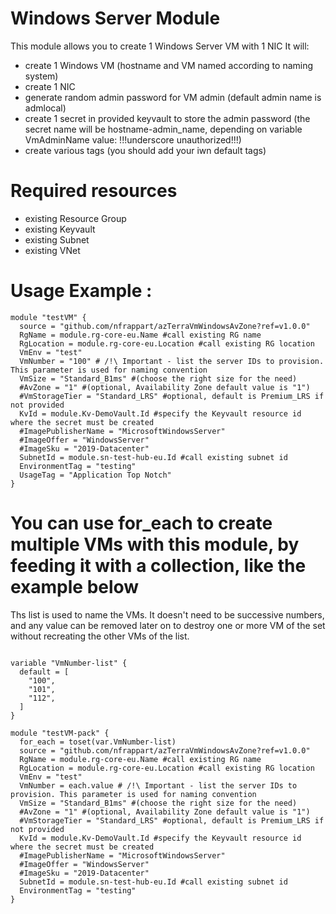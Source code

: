 # Windows Server Module
This module allows you to create 1 Windows Server VM with 1 NIC
It will:
  - create 1 Windows VM (hostname and VM named according to naming system)
  - create 1 NIC 
  - generate random admin password for VM admin (default admin name is admlocal)
  - create 1 secret in provided keyvault to store the admin password (the secret name will be hostname-admin_name, depending on variable VmAdminName value: !!!underscore unauthorized!!!)
  - create various tags (you should add your iwn default tags)

# Required resources
- existing Resource Group
- existing Keyvault
- existing Subnet
- existing VNet


# Usage Example :

```hcl
module "testVM" {
  source = "github.com/nfrappart/azTerraVmWindowsAvZone?ref=v1.0.0"
  RgName = module.rg-core-eu.Name #call existing RG name
  RgLocation = module.rg-core-eu.Location #call existing RG location
  VmEnv = "test"
  VmNumber = "100" # /!\ Important - list the server IDs to provision. This parameter is used for naming convention
  VmSize = "Standard_B1ms" #(choose the right size for the need)
  #AvZone = "1" #(optional, Availability Zone default value is "1")
  #VmStorageTier = "Standard_LRS" #optional, default is Premium_LRS if not provided
  KvId = module.Kv-DemoVault.Id #specify the Keyvault resource id where the secret must be created
  #ImagePublisherName = "MicrosoftWindowsServer"
  #ImageOffer = "WindowsServer"
  #ImageSku = "2019-Datacenter"
  SubnetId = module.sn-test-hub-eu.Id #call existing subnet id
  EnvironmentTag = "testing"
  UsageTag = "Application Top Notch"
}
```

# You can use for_each to create multiple VMs with this module, by feeding it with a collection, like the example below

Ths list is used to name the VMs. It doesn't need to be successive numbers, and any value can be removed later on to destroy one or more VM of the set without recreating the other VMs of the list.

```hcl

variable "VmNumber-list" {
  default = [
    "100",
    "101",
    "112",
  ]
}

module "testVM-pack" {
  for_each = toset(var.VmNumber-list)
  source = "github.com/nfrappart/azTerraVmWindowsAvZone?ref=v1.0.0"
  RgName = module.rg-core-eu.Name #call existing RG name
  RgLocation = module.rg-core-eu.Location #call existing RG location
  VmEnv = "test"
  VmNumber = each.value # /!\ Important - list the server IDs to provision. This parameter is used for naming convention
  VmSize = "Standard_B1ms" #(choose the right size for the need)
  #AvZone = "1" #(optional, Availability Zone default value is "1")
  #VmStorageTier = "Standard_LRS" #optional, default is Premium_LRS if not provided
  KvId = module.Kv-DemoVault.Id #specify the Keyvault resource id where the secret must be created
  #ImagePublisherName = "MicrosoftWindowsServer"
  #ImageOffer = "WindowsServer"
  #ImageSku = "2019-Datacenter"
  SubnetId = module.sn-test-hub-eu.Id #call existing subnet id
  EnvironmentTag = "testing"
}